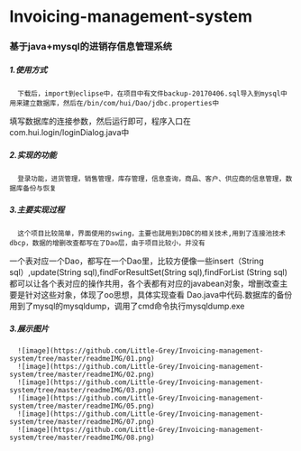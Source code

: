 # Invoicing-management-system

### 基于java+mysql的进销存信息管理系统

##### 1.使用方式
      下载后，import到eclipse中，在项目中有文件backup-20170406.sql导入到mysql中用来建立数据库，然后在/bin/com/hui/Dao/jdbc.properties中
  填写数据库的连接参数，然后运行即可，程序入口在com.hui.login/loginDialog.java中
##### 2.实现的功能
      登录功能，进货管理，销售管理，库存管理，信息查询，商品、客户、供应商的信息管理，数据库备份与恢复
##### 3.主要实现过程
      这个项目比较简单，界面使用的swing，主要也就用到JDBC的相关技术,用到了连接池技术dbcp，数据的增删改查都写在了Dao层，由于项目比较小，并没有
  一个表对应一个Dao，都写在一个Dao里，比较方便像一些insert（String sql）,update(String sql),findForResultSet(String sql),findForList
  (String sql)都可以让各个表对应的操作共用，各个表都有对应的javabean对象，增删改查主要是针对这些对象，体现了oo思想，具体实现查看
Dao.java中代码.数据库的备份用到了mysql的mysqldump，调用了cmd命令执行mysqldump.exe
##### 3.展示图片
      ![image](https://github.com/Little-Grey/Invoicing-management-system/tree/master/readmeIMG/01.png)
      ![image](https://github.com/Little-Grey/Invoicing-management-system/tree/master/readmeIMG/02.png)
      ![image](https://github.com/Little-Grey/Invoicing-management-system/tree/master/readmeIMG/03.png)
      ![image](https://github.com/Little-Grey/Invoicing-management-system/tree/master/readmeIMG/05.png)
      ![image](https://github.com/Little-Grey/Invoicing-management-system/tree/master/readmeIMG/07.png)
      ![image](https://github.com/Little-Grey/Invoicing-management-system/tree/master/readmeIMG/08.png)
      
